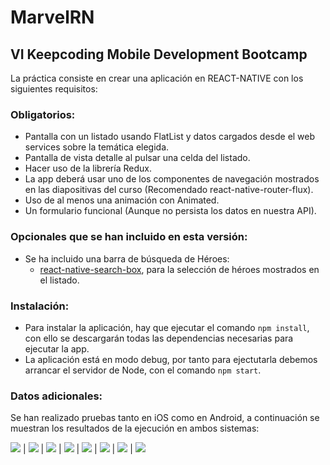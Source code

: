 # MarvelRN

## VI Keepcoding Mobile Development Bootcamp

La práctica consiste en crear una aplicación en REACT-NATIVE con los siguientes requisitos:

### Obligatorios: 

* Pantalla con un listado usando FlatList y datos cargados desde el web
services sobre la temática elegida.
* Pantalla de vista detalle al pulsar una celda del listado.
* Hacer uso de la librería Redux.
* La app deberá usar uno de los componentes de navegación mostrados
en las diapositivas del curso​ (Recomendado ​react-native-router-flux​).
* Uso de al menos una animación con Animated.
* Un formulario funcional (Aunque no persista los datos en nuestra API).

### Opcionales que se han incluido en esta versión:
* Se ha incluido una barra de búsqueda de Héroes:
	* [react-native-search-box](https://www.npmjs.com/package/react-native-search-box), para la selección de héroes mostrados en el listado.

### Instalación:
* Para instalar la aplicación, hay que ejecutar el comando `npm install`, con ello se descargarán todas las dependencias necesarias para ejecutar la app.
* La aplicación está en modo debug, por tanto para ejectutarla debemos arrancar el servidor de Node, con el comando `npm start`.

### Datos adicionales:

Se han realizado pruebas tanto en iOS como en Android, a continuación se muestran los resultados de la ejecución en ambos sistemas:

<img src = "https://github.com/lgomezal/MarvelRN/blob/master/screenShots/Android-1.png?raw=true"> | <img src = "https://github.com/lgomezal/MarvelRN/blob/master/screenShots/Android-2.png?raw=true"> | <img src = "https://github.com/lgomezal/MarvelRN/blob/master/screenShots/Android-3.png?raw=true"> | <img src = "https://github.com/lgomezal/MarvelRN/blob/master/screenShots/Android-4.png?raw=true"> | <img src = "https://github.com/lgomezal/MarvelRN/blob/master/screenShots/iOS-1.png?raw=true"> | <img src = "https://github.com/lgomezal/MarvelRN/blob/master/screenShots/iOS-2.png?raw=true"> | <img src = "https://github.com/lgomezal/MarvelRN/blob/master/screenShots/iOS-3.png?raw=true"> | <img src = "https://github.com/lgomezal/MarvelRN/blob/master/screenShots/iOS-4.png?raw=true">
